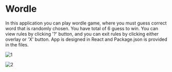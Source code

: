 # Wordle

In this application you can play wordle game, where you must guess correct word that is randomly chosen. You have total of 6 guess to win. You can view rules by clicking '?' button, and you can exit rules by clicking either overlay or 'X' button. App is designed in React and Package.json is provided in the files.

![1](https://user-images.githubusercontent.com/104715456/179399198-cfc91097-749c-4a2b-a1b8-006d8892927c.PNG)

![2](https://user-images.githubusercontent.com/104715456/179399203-8552e5c7-7992-435b-92ac-17467279051a.PNG)
